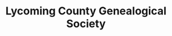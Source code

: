 ---
layout: repo
title: "Lycoming County Genealogical Society"
id: 15576
permalink: repos/15576/
---